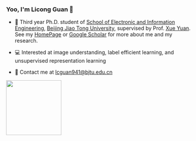 ### Yoo, I'm Licong Guan 👋

* :school:  Third year Ph.D. student of [School of Electronic and Information Engineering](http://en.eie.bjtu.edu.cn/), [Beijing Jiao Tong University](http://en.bjtu.edu.cn/), supervised by Prof. [Xue Yuan](https://faculty.bjtu.edu.cn/8346/). See my [HomePage](https://licongguan.github.io/) or [Google Scholar](https://scholar.google.com.hk/citations?hl=zh-CN&user=fozdk8oAAAAJ) for more about me and my research.

* 💻  Interested at image understanding, label efficient learning, and unsupervised representation learning

* :email:  Contact me at [lcguan941@bjtu.edu.cn](mailto:lcguan941@bjtu.edu.cn)

<img height="150px" src="https://github-readme-stats.vercel.app/api?username=licongguan&hide_title=true&hide_border=true&show_icons=true&include_all_commits=true&line_height=21&bg_color=0,FFFF66,99FF99,CCFFFF&theme=graywhite&locale=en" />
